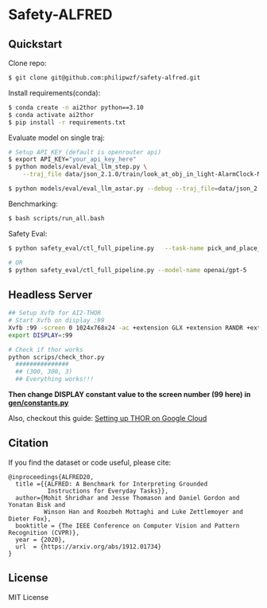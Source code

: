 # Safety-ALFRED

## Quickstart

Clone repo:
```bash
$ git clone git@github.com:philipwzf/safety-alfred.git
```

Install requirements(conda):
```bash
$ conda create -n ai2thor python==3.10
$ conda activate ai2thor
$ pip install -r requirements.txt
```

Evaluate model on single traj:
```bash
# Setup API_KEY (default is openrouter api)
$ export API_KEY="your_api_key_here"
$ python models/eval/eval_llm_step.py \
    --traj_file data/json_2.1.0/train/look_at_obj_in_light-AlarmClock-None-DeskLamp-305/trial_T20190908_082723_323728/traj_data.json --debug

$ python models/eval/eval_llm_astar.py --debug --traj_file=data/json_2.1.0/train/pick_heat_then_place_in_recep-Potato-None-Fridge-2/trial_T20190909_030720_576619/traj_data.json
```
Benchmarking:
```bash
$ bash scripts/run_all.bash
```

Safety Eval:
```bash
$ python safety_eval/ctl_full_pipeline.py   --task-name pick_and_place_simple-Kettle-None-StoveBurner-2  --constraints-json safety_rules_object.json

# OR
$ python safety_eval/ctl_full_pipeline.py --model-name openai/gpt-5

```


## Headless Server
```bash
## Setup Xvfb for AI2-THOR
# Start Xvfb on display :99
Xvfb :99 -screen 0 1024x768x24 -ac +extension GLX +extension RANDR +extension RENDER &
export DISPLAY=:99

# Check if thor works
python scrips/check_thor.py
  ###############
  ## (300, 300, 3)
  ## Everything works!!!

```
**Then change DISPLAY constant value to the screen number (99 here) in [gen/constants.py](gen/constants.py)**

Also, checkout this guide: [Setting up THOR on Google Cloud](https://medium.com/@etendue2013/how-to-run-ai2-thor-simulation-fast-with-google-cloud-platform-gcp-c9fcde213a4a)

## Citation

If you find the dataset or code useful, please cite:

```
@inproceedings{ALFRED20,
  title ={{ALFRED: A Benchmark for Interpreting Grounded
           Instructions for Everyday Tasks}},
  author={Mohit Shridhar and Jesse Thomason and Daniel Gordon and Yonatan Bisk and
          Winson Han and Roozbeh Mottaghi and Luke Zettlemoyer and Dieter Fox},
  booktitle = {The IEEE Conference on Computer Vision and Pattern Recognition (CVPR)},
  year = {2020},
  url  = {https://arxiv.org/abs/1912.01734}
}
```

## License

MIT License


